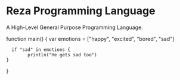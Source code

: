 # Reza Programming Language 
A High-Level General Purpose Programming Language.

function main() {
	  var emotions = ["happy", "excited", "bored", "sad"]

	  if "sad" in emotions {
		    println("He gets sad too")
    }
}


